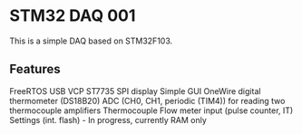 # STM32 DAQ 001
This is a simple DAQ based on STM32F103.

## Features
FreeRTOS
USB VCP
ST7735 SPI display
Simple GUI
OneWire digital thermometer (DS18B20)
ADC (CH0, CH1, periodic (TIM4)) for reading two thermocouple amplifiers
Thermocouple
Flow meter input (pulse counter, IT)
Settings (int. flash) - In progress, currently RAM only
